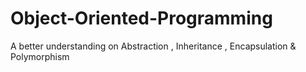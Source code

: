 # Object-Oriented-Programming
A better understanding on Abstraction , Inheritance , Encapsulation &amp; Polymorphism
